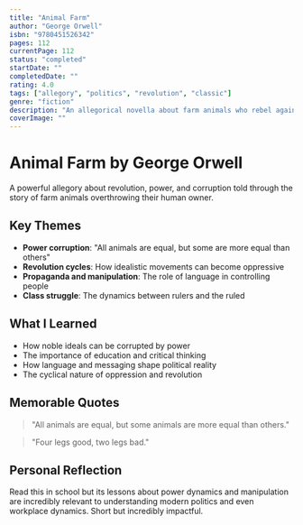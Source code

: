 ```yaml
---
title: "Animal Farm"
author: "George Orwell"
isbn: "9780451526342"
pages: 112
currentPage: 112
status: "completed"
startDate: ""
completedDate: ""
rating: 4.0
tags: ["allegory", "politics", "revolution", "classic"]
genre: "fiction"
description: "An allegorical novella about farm animals who rebel against their human farmer, hoping to create an equal society."
coverImage: ""
---
```


# Animal Farm by George Orwell

A powerful allegory about revolution, power, and corruption told through the story of farm animals overthrowing their human owner.

## Key Themes

- **Power corruption**: "All animals are equal, but some are more equal than others"
- **Revolution cycles**: How idealistic movements can become oppressive
- **Propaganda and manipulation**: The role of language in controlling people
- **Class struggle**: The dynamics between rulers and the ruled

## What I Learned

- How noble ideals can be corrupted by power
- The importance of education and critical thinking
- How language and messaging shape political reality
- The cyclical nature of oppression and revolution

## Memorable Quotes

> "All animals are equal, but some animals are more equal than others."

> "Four legs good, two legs bad."

## Personal Reflection

Read this in school but its lessons about power dynamics and manipulation are incredibly relevant to understanding modern politics and even workplace dynamics. Short but incredibly impactful.
